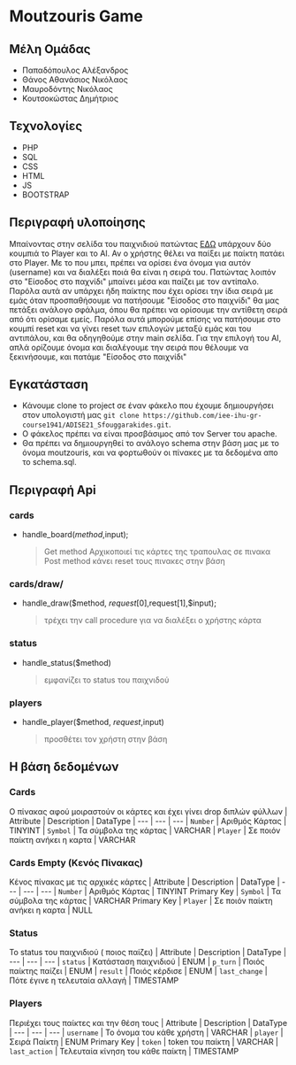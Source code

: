 # Moutzouris Game
 
 ## Μέλη Ομάδας
   * Παπαδόπουλος Αλέξανδρος
   * Θάνος Αθανάσιος Νικόλαος 
   * Μαυροδόντης Νικόλαος
   * Κουτσοκώστας Δημήτριος

## Τεχνολογίες
* PHP
* SQL
* CSS
* HTML
* JS
* BOOTSTRAP

## Περιγραφή υλοποίησης
 Μπαίνοντας στην σελίδα του παιχνιδιού πατώντας [ΕΔΩ](https://users.it.teithe.gr/~it185223/ADISE21_Sfouggarakides/www/) υπάρχουν δύο κουμπιά το Player και το AI. Αν ο χρήστης θέλει να παίξει με παίκτη πατάει στο Player. Με το που μπει, πρέπει να ορίσει ένα όνομα για αυτόν (username) και να διαλέξει ποιά θα είναι η σειρά του. Πατώντας λοιπόν στο "Είσοδος στο παχνίδι" μπαίνει μέσα και παίζει με τον αντίπαλο. Παρόλα αυτά αν υπάρχει ήδη παίκτης που έχει ορίσει την ίδια σειρά με εμάς όταν προσπαθήσουμε να πατήσουμε "Είσοδος στο παιχνίδι" θα μας πετάξει ανάλογο σφάλμα, όπου θα πρέπει να ορίσουμε την αντίθετη σειρά από ότι ορίσαμε εμείς. Παρόλα αυτά μπορούμε επίσης να πατήσουμε στο κουμπί reset και να γίνει reset των επιλογών μεταξύ εμάς και του αντιπάλου, και θα οδηγηθούμε στην main σελίδα. Για την επιλογή του AI, απλά ορίζουμε όνομα και διαλέγουμε την σειρά που θέλουμε να ξεκινήσουμε, και πατάμε "Είσοδος στο παιχνίδι"
 
## Εγκατάσταση
 * Κάνουμε clone το project σε έναν φάκελο που έχουμε δημιουργήσει στον υπολογιστή μας 
`git clone https://github.com/iee-ihu-gr-course1941/ADISE21_Sfouggarakides.git`.
 * Ο φάκελος πρέπει να είναι προσβάσιμος από τον Server του apache.
 * Θα πρέπει να δημιουργηθεί το ανάλογο schema στην βάση μας με το όνομα moutzouris, και να φορτωθούν οι πίνακες με τα δεδομένα απο το schema.sql.

## Περιγραφή Api
### cards 
* handle_board($method,$input);
  > Get method Αρχικοποιεί τις κάρτες της τραπουλας σε πινακα
  > Post  method κάνει reset τους πινακες στην βάση
  
### cards/draw/
* handle_draw($method, $request[0],$request[1],$input);
  > τρέχει την call procedure για να διαλέξει ο χρήστης κάρτα
### status
* handle_status($method)
  > εμφανίζει το status του παιχνιδού
### players
* handle_player($method, $request,$input)
  > προσθέτει τον χρήστη στην βάση 
   
## Η βάση δεδομένων
 ### Cards
 Ο πίνακας αφού μοιραστούν οι κάρτες και έχει γίνει drop διπλών φύλλων
 | Attribute | Description | DataType 
 | --- | --- | ---
 | `Number` | Αριθμός Κάρτας | TINYINT
 | `Symbol` | Τα σύμβολα της κάρτας | VARCHAR
 | `Player` | Σε ποιόν παίκτη ανήκει η καρτα | VARCHAR
 
  ### Cards Empty (Κενός Πίνακας)
  Κένος πίνακας με τις αρχικές κάρτες
 | Attribute | Description | DataType 
 | --- | --- | ---
 | `Number` | Αριθμός Κάρτας | TINYINT Primary Key
 | `Symbol` | Τα σύμβολα της κάρτας | VARCHAR Primary Key
 | `Player` | Σε ποιόν παίκτη ανήκει η καρτα | NULL

  ### Status
  Το status του παιχνιδιού ( ποιος παίζει)
  | Attribute | Description | DataType 
  | --- | --- | ---
  | `status` | Κατάσταση παιχνιδιού | ENUM
  | `p_turn` | Ποιός παίκτης παίζει | ENUM
  | `result` | Ποιός κέρδισε | ENUM
  | `last_change` | Πότε έγινε η τελευταία αλλαγή | TIMESTAMP

 ### Players
 Περιέχει τους παίκτες και την θέση τους
  | Attribute | Description | DataType 
  | --- | --- | ---
  | `username` | Το όνομα του κάθε χρήστη | VARCHAR
  | `player` | Σειρά Παίκτη | ENUM Primary Key
  | `token` | token του παίκτη | VARCHAR
  | `last_action` | Τελευταία κίνηση του κάθε παίκτη | TIMESTAMP

 
